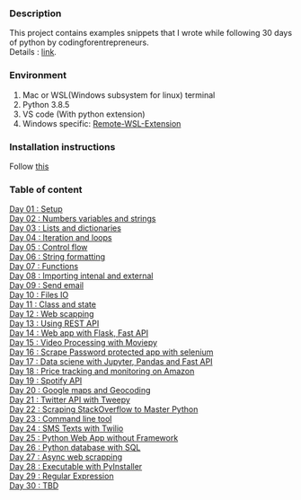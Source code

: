 ### Description
This project contains examples snippets that I wrote while following 30 days of python by codingforentrepreneurs. 
<br>
Details : [link](https://www.codingforentrepreneurs.com/projects/30-days-python-38).

### Environment
1. Mac or WSL(Windows subsystem for linux) terminal 
2. Python 3.8.5
3. VS code (With python extension)
4. Windows specific: [Remote-WSL-Extension](https://marketplace.visualstudio.com/items?itemName=ms-vscode-remote.remote-wsl)

### Installation instructions
Follow [this](day-01/README.md)

### Table of content
[Day 01 : Setup](day-01)
<br>
[Day 02 : Numbers variables and strings](day-02)  
[Day 03 : Lists and dictionaries](day-03)\
[Day 04 : Iteration and loops](day-04)\
[Day 05 : Control flow](day-05)\
[Day 06 : String formatting](day-06)\
[Day 07 : Functions](day-07)\
[Day 08 : Importing intenal and external](day-08)\
[Day 09 : Send email](day-09)\
[Day 10 : Files IO](day-10)\
[Day 11 : Class and state](day-11)\
[Day 12 : Web scapping](day-12)\
[Day 13 : Using REST API](day-13)\
[Day 14 : Web app with Flask, Fast API](day-14)\
[Day 15 : Video Processing with Moviepy](day-15)\
[Day 16 : Scrape Password protected app with selenium](day-16)\
[Day 17 : Data sciene with Jupyter, Pandas and Fast API](day-17)\
[Day 18 : Price tracking and monitoring on Amazon](day-18)\
[Day 19 : Spotify API](day-19)\
[Day 20 : Google maps and Geocoding](day-20)\
[Day 21 : Twitter API with Tweepy](day-21)\
[Day 22 : Scraping StackOverflow to Master Python](day-22)\
[Day 23 : Command line tool](day-23)\
[Day 24 : SMS Texts with Twilio](day-24)\
[Day 25 : Python Web App without Framework](day-25)\
[Day 26 : Python database with SQL](day-26)\
[Day 27 : Async web scrapping](day-27)\
[Day 28 : Executable with PyInstaller](day-28)\
[Day 29 : Regular Expression](day-29)\
[Day 30 : TBD](day-30)